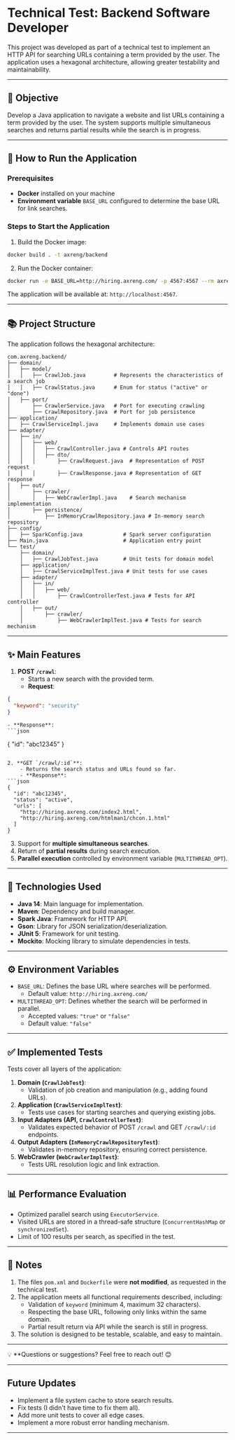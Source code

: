 # Technical Test: Backend Software Developer

This project was developed as part of a technical test to implement an HTTP API for searching URLs containing a term provided by the user. The application uses a hexagonal architecture, allowing greater testability and maintainability.

---

## 🎯 **Objective**

Develop a Java application to navigate a website and list URLs containing a term provided by the user. The system supports multiple simultaneous searches and returns partial results while the search is in progress.

---

## 🚀 **How to Run the Application**

### **Prerequisites**

- **Docker** installed on your machine
- **Environment variable** `BASE_URL` configured to determine the base URL for link searches.


### **Steps to Start the Application**

1. Build the Docker image:
```bash
docker build . -t axreng/backend
```

2. Run the Docker container:
```bash
docker run -e BASE_URL=http://hiring.axreng.com/ -p 4567:4567 --rm axreng/backend
```

The application will be available at: `http://localhost:4567`.

---

## 📚 **Project Structure**

The application follows the hexagonal architecture:

```
com.axreng.backend/
├── domain/
│   ├── model/             
│   │   ├── CrawlJob.java         # Represents the characteristics of a search job
│   │   ├── CrawlStatus.java      # Enum for status ("active" or "done")
│   ├── port/                    
│       ├── CrawlerService.java   # Port for executing crawling
│       ├── CrawlRepository.java  # Port for job persistence
├── application/
│   ├── CrawlServiceImpl.java     # Implements domain use cases
├── adapter/
│   ├── in/
│   │   ├── web/
│   │   │   ├── CrawlController.java # Controls API routes
│   │   │   ├── dto/
│   │   │       ├── CrawlRequest.java  # Representation of POST request
│   │   │       ├── CrawlResponse.java # Representation of GET response
│   ├── out/
│       ├── crawler/
│       │   ├── WebCrawlerImpl.java    # Search mechanism implementation
│       ├── persistence/
│           ├── InMemoryCrawlRepository.java # In-memory search repository
├── config/
│   ├── SparkConfig.java             # Spark server configuration
├── Main.java                        # Application entry point
└── test/
    ├── domain/
    │   ├── CrawlJobTest.java        # Unit tests for domain model
    ├── application/
    │   ├── CrawlServiceImplTest.java # Unit tests for use cases
    ├── adapter/
    │   ├── in/
    │   │   ├── web/
    │   │       ├── CrawlControllerTest.java # Tests for API controller
    │   ├── out/
    │       ├── crawler/
    │           ├── WebCrawlerImplTest.java # Tests for search mechanism
```

---

## ✨ **Main Features**

1. **POST `/crawl`**:
    - Starts a new search with the provided term.
    - **Request**:
```json
{
  "keyword": "security"
}
```

    - **Response**:
    ```json
{
"id": "abc12345"
}
```

2. **GET `/crawl/:id`**:
    - Returns the search status and URLs found so far.
    - **Response**:
```json
{
  "id": "abc12345",
  "status": "active",
  "urls": [
    "http://hiring.axreng.com/index2.html",
    "http://hiring.axreng.com/htmlman1/chcon.1.html"
  ]
}
```

3. Support for **multiple simultaneous searches**.
4. Return of **partial results** during search execution.
5. **Parallel execution** controlled by environment variable (`MULTITHREAD_OPT`).

---

## 🔧 **Technologies Used**

- **Java 14**: Main language for implementation.
- **Maven**: Dependency and build manager.
- **Spark Java**: Framework for HTTP API.
- **Gson**: Library for JSON serialization/deserialization.
- **JUnit 5**: Framework for unit testing.
- **Mockito**: Mocking library to simulate dependencies in tests.

---

## ⚙️ **Environment Variables**

- `BASE_URL`: Defines the base URL where searches will be performed.
    - Default value: `http://hiring.axreng.com/`
- `MULTITHREAD_OPT`: Defines whether the search will be performed in parallel.
    - Accepted values: `"true"` or `"false"`
    - Default value: `"false"`

---

## ✅ **Implemented Tests**

Tests cover all layers of the application:

1. **Domain (`CrawlJobTest`)**:
    - Validation of job creation and manipulation (e.g., adding found URLs).
2. **Application (`CrawlServiceImplTest`)**:
    - Tests use cases for starting searches and querying existing jobs.
3. **Input Adapters (API, `CrawlControllerTest`)**:
    - Validates expected behavior of POST `/crawl` and GET `/crawl/:id` endpoints.
4. **Output Adapters (`InMemoryCrawlRepositoryTest`)**:
    - Validates in-memory repository, ensuring correct persistence.
5. **WebCrawler (`WebCrawlerImplTest`)**:
    - Tests URL resolution logic and link extraction.

---

## 📊 **Performance Evaluation**

- Optimized parallel search using `ExecutorService`.
- Visited URLs are stored in a thread-safe structure (`ConcurrentHashMap` or `synchronizedSet`).
- Limit of 100 results per search, as specified in the test.

---

## 📝 **Notes**

1. The files `pom.xml` and `Dockerfile` were **not modified**, as requested in the technical test.
2. The application meets all functional requirements described, including:
    - Validation of `keyword` (minimum 4, maximum 32 characters).
    - Respecting the base URL, following only links within the same domain.
    - Partial result return via API while the search is still in progress.
3. The solution is designed to be testable, scalable, and easy to maintain.

---

💡 **Questions or suggestions? Feel free to reach out! 😊

---

## **Future Updates**

- Implement a file system cache to store search results.
- Fix tests (I didn't have time to fix them all).
- Add more unit tests to cover all edge cases.
- Implement a more robust error handling mechanism.

---